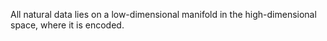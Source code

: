 
All natural data lies on a low-dimensional manifold in the high-dimensional space, where it is encoded. 